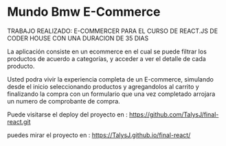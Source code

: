 # Mundo Bmw E-Commerce

 TRABAJO REALIZADO: E-COMMERCER PARA EL CURSO DE REACT.JS DE CODER HOUSE CON UNA DURACION DE 35 DIAS

 La aplicación consiste en un ecommerce en el cual se puede filtrar los productos de acuerdo a categorías, y acceder a ver el detalle de cada producto. 
 
 Usted podra vivir la experiencia completa de un E-commerce, simulando desde el inicio seleccionando productos y agregandolos al carrito y finalizando la compra con un formulario que una vez completado arrojara un numero de comprobante de compra.

Puede visitarse el deploy del proyecto en : https://github.com/TalysJ/final-react.git

puedes mirar el proyecto en : https://TalysJ.github.io/final-react/



